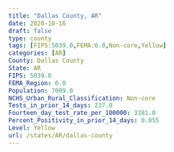 ```yaml
---
title: "Dallas County, AR"
date: 2020-10-16
draft: false
type: county
tags: [FIPS:5039.0,FEMA:6.0,Non-core,Yellow]
categories: [AR]
County: Dallas County
State: AR
FIPS: 5039.0
FEMA_Region: 6.0
Population: 7009.0
NCHS_Urban_Rural_Classification: Non-core
Tests_in_prior_14_days: 237.0
Fourteen_day_test_rate_per_100000: 3381.0
Percent_Positivity_in_prior_14_days: 0.055
Level: Yellow
url: /states/AR/dallas-county
---
```



